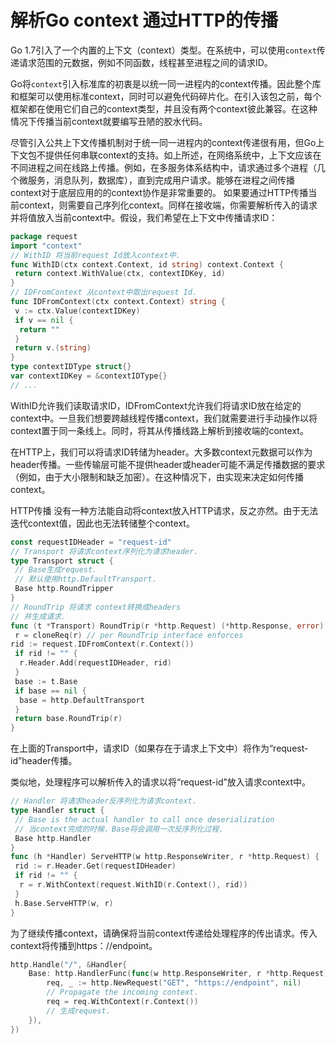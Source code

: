

# 解析Go context 通过HTTP的传播

Go 1.7引入了一个内置的上下文（context）类型。在系统中，可以使用`context`传递请求范围的元数据，例如不同函数，线程甚至进程之间的请求ID。

Go将`context`引入标准库的初衷是以统一同一进程内的context传播。因此整个库和框架可以使用标准context，同时可以避免代码碎片化。在引入该包之前，每个框架都在使用它们自己的context类型，并且没有两个context彼此兼容。在这种情况下传播当前context就要编写丑陋的胶水代码。

尽管引入公共上下文传播机制对于统一同一进程内的context传递很有用，但Go上下文包不提供任何串联context的支持。如上所述，在网络系统中，上下文应该在不同进程之间在线路上传播。例如，在多服务体系结构中，请求通过多个进程（几个微服务，消息队列，数据库），直到完成用户请求。能够在进程之间传播context对于底层应用的的context协作是非常重要的。
如果要通过HTTP传播当前context，则需要自己序列化context。同样在接收端，你需要解析传入的请求并将值放入当前context中。假设，我们希望在上下文中传播请求ID：

```go
package request
import "context"
// WithID 将当前request Id放入context中.
func WithID(ctx context.Context, id string) context.Context {
 return context.WithValue(ctx, contextIDKey, id)
}
// IDFromContext 从context中取出request Id.
func IDFromContext(ctx context.Context) string {
 v := ctx.Value(contextIDKey)
 if v == nil {
  return ""
 }
 return v.(string)
}
type contextIDType struct{}
var contextIDKey = &contextIDType{}
// ...

```



WithID允许我们读取请求ID，IDFromContext允许我们将请求ID放在给定的context中。一旦我们想要跨越线程传播context，我们就需要进行手动操作以将context置于同一条线上。同时，将其从传播线路上解析到接收端的context。

在HTTP上，我们可以将请求ID转储为header。大多数context元数据可以作为header传播。一些传输层可能不提供header或header可能不满足传播数据的要求（例如，由于大小限制和缺乏加密）。在这种情况下，由实现来决定如何传播context。

HTTP传播
没有一种方法能自动将context放入HTTP请求，反之亦然。由于无法迭代context值，因此也无法转储整个context。

```go
const requestIDHeader = "request-id"
// Transport 将请求context序列化为请求header.
type Transport struct {
 // Base生成request.
 // 默认使用http.DefaultTransport.
 Base http.RoundTripper
}
// RoundTrip 将请求 context转换成headers
// 并生成请求.
func (t *Transport) RoundTrip(r *http.Request) (*http.Response, error) {
 r = cloneReq(r) // per RoundTrip interface enforces
rid := request.IDFromContext(r.Context())
 if rid != "" {
  r.Header.Add(requestIDHeader, rid)
 }
 base := t.Base
 if base == nil {
  base = http.DefaultTransport
 }
 return base.RoundTrip(r)
}
```

在上面的Transport中，请求ID（如果存在于请求上下文中）将作为“request-id”header传播。

类似地，处理程序可以解析传入的请求以将“request-id”放入请求context中。

```go
// Handler 将请求header反序列化为请求context.
type Handler struct {
 // Base is the actual handler to call once deserialization
 // 当context完成的时候，Base将会调用一次反序列化过程.
 Base http.Handler
}
func (h *Handler) ServeHTTP(w http.ResponseWriter, r *http.Request) {
 rid := r.Header.Get(requestIDHeader)
 if rid != "" {
  r = r.WithContext(request.WithID(r.Context(), rid))
 }
 h.Base.ServeHTTP(w, r)
}
```



为了继续传播context，请确保将当前context传递给处理程序的传出请求。传入context将传播到https：//endpoint。

```go
http.Handle("/", &Handler{
    Base: http.HandlerFunc(func(w http.ResponseWriter, r *http.Request) {
        req, _ := http.NewRequest("GET", "https://endpoint", nil)
        // Propagate the incoming context.
        req = req.WithContext(r.Context()) 
        // 生成request.
    }),
})
```

